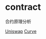 # contract
合约原理分析

[Uniswap](https://github.com/zhouwei0192/contract/blob/main/uniswap/uniswap.pdf "超链接title")
[Curve](https://github.com/zhouwei0192/contract/blob/main/curve/curve.pdf "超链接title")

